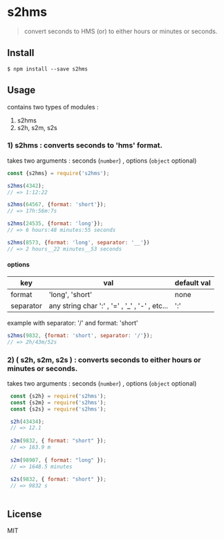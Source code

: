 # s2hms
> convert seconds to HMS (or) to either hours or minutes or seconds.

## Install

```
$ npm install --save s2hms
```

## Usage

contains two types of modules : 

1. s2hms
2. s2h, s2m, s2s


### 1) s2hms : converts seconds to 'hms' format.

takes two arguments :  seconds (`number`) , options (`object` optional)

```js
const {s2hms} = require('s2hms');

s2hms(4342);
// => 1:12:22

s2hms(64567, {format: 'short'});
// => 17h:56m:7s

s2hms(24535, {format: 'long'});
// => 6 hours:48 minutes:55 seconds

s2hms(8573, {format: 'long', separator: '__'})
// => 2 hours__22 minutes__53 seconds

```

#### options

| **key** | **val** | **default val** |
| --- | --- | --- |
| format | 'long', 'short' | none |
| separator | any string char ':' , '=' , '_' , '-' , etc... | ':' |
  
example with separator: '/' and format: 'short'

```js
s2hms(9832, {format: 'short', separator: '/'});
// => 2h/43m/52s

```

### 2) ( s2h, s2m, s2s ) : converts seconds to either hours or minutes or seconds.

takes two arguments :  seconds (`number`) , options (`object` optional)

```js
 const {s2h} = require('s2hms'); 
 const {s2m} = require('s2hms'); 
 const {s2s} = require('s2hms'); 

 s2h(43434);
 // => 12.1
 
 s2m(9832, { format: "short" });
 // => 163.9 m
 
 s2m(98907, { format: "long" });
 // => 1648.5 minutes
 
 s2s(9832, { format: "short" });
 // => 9832 s
 

```



## License

MIT
